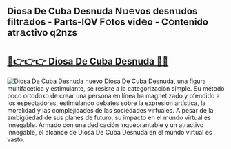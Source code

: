 ## Diosa De Cuba Desnuda N𝚞𝚎vos desn𝚞dos filtr𝚊dos - Parts-IQV F𝚘tos vid𝚎o - C𝚘ntenido atr𝚊ctivo q2nzs

# <h2><a href="http://mbc19g.tromn.icu/?c=Diosa+De+Cuba+Desnuda">🔗👉👉👉 Diosa De Cuba Desnuda 🔗🔗</a></h2>

[![Diosa De Cuba Desnuda nuevo](https://i.imgur.com/pEAQMta.gif)](http://mbc19g.tromn.icu/?c=Diosa+De+Cuba+Desnuda)
Diosa De Cuba Desnuda, una figura multifacética y estimulante, se resiste a la categorización simple. Su método poco ortodoxo de crear una persona en línea ha magnetizado y ofendido a los espectadores, estimulando debates sobre la expresión artística, la moralidad y las complejidades de las sociedades virtuales. A pesar de la ambigüedad de sus planes de futuro, su impacto en el mundo virtual es innegable. Armado con una dedicación inquebrantable y un atractivo innegable, el alcance de Diosa De Cuba Desnuda en el mundo virtual es vasto.
